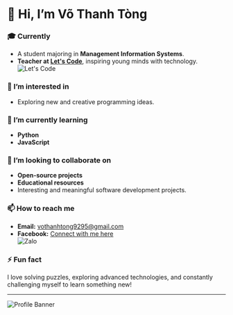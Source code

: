 # 👋 Hi, I’m Võ Thanh Tòng

### 🎓 Currently
- A student majoring in **Management Information Systems**.  
- **Teacher at [Let's Code](https://letscode.edu.vn/)**, inspiring young minds with technology.  
![Let's Code](https://private-user-images.githubusercontent.com/182326251/391502819-aa943e0c-35d2-49ec-afd6-3eabcec3bc12.png?jwt=eyJhbGciOiJIUzI1NiIsInR5cCI6IkpXVCJ9.eyJpc3MiOiJnaXRodWIuY29tIiwiYXVkIjoicmF3LmdpdGh1YnVzZXJjb250ZW50LmNvbSIsImtleSI6ImtleTUiLCJleHAiOjE3MzMxMzUwNjMsIm5iZiI6MTczMzEzNDc2MywicGF0aCI6Ii8xODIzMjYyNTEvMzkxNTAyODE5LWFhOTQzZTBjLTM1ZDItNDllYy1hZmQ2LTNlYWJjZWMzYmMxMi5wbmc_WC1BbXotQWxnb3JpdGhtPUFXUzQtSE1BQy1TSEEyNTYmWC1BbXotQ3JlZGVudGlhbD1BS0lBVkNPRFlMU0E1M1BRSzRaQSUyRjIwMjQxMjAyJTJGdXMtZWFzdC0xJTJGczMlMkZhd3M0X3JlcXVlc3QmWC1BbXotRGF0ZT0yMDI0MTIwMlQxMDE5MjNaJlgtQW16LUV4cGlyZXM9MzAwJlgtQW16LVNpZ25hdHVyZT1jNDQ5ZjA1MzFkZjkyNzUyMzMzYzVhNTAxMTAzNjgyNGViNjg4OGI2ODg4NjA3YTQ5YWFmMTFhZDI4Mjk2YmVmJlgtQW16LVNpZ25lZEhlYWRlcnM9aG9zdCJ9.exfo1nBXKzp5vgjSgrz6j1z85IZ1iJkqkC6QMmgoCsY)

### 👀 I’m interested in
- Exploring new and creative programming ideas.  

### 🌱 I’m currently learning
- **Python**  
- **JavaScript**  

### 💞️ I’m looking to collaborate on
- **Open-source projects**  
- **Educational resources**  
- Interesting and meaningful software development projects.  

### 📫 How to reach me
- **Email:** vothanhtong9295@gmail.com  
- **Facebook:** [Connect with me here](https://www.facebook.com/share/1TT8smTwaq/?mibextid=LQQJ4d)  
![Zalo](https://private-user-images.githubusercontent.com/182326251/391502568-d10e555b-78d5-4143-834c-dc67480b3519.png?jwt=eyJhbGciOiJIUzI1NiIsInR5cCI6IkpXVCJ9.eyJpc3MiOiJnaXRodWIuY29tIiwiYXVkIjoicmF3LmdpdGh1YnVzZXJjb250ZW50LmNvbSIsImtleSI6ImtleTUiLCJleHAiOjE3MzMxMzUwMjgsIm5iZiI6MTczMzEzNDcyOCwicGF0aCI6Ii8xODIzMjYyNTEvMzkxNTAyNTY4LWQxMGU1NTViLTc4ZDUtNDE0My04MzRjLWRjNjc0ODBiMzUxOS5wbmc_WC1BbXotQWxnb3JpdGhtPUFXUzQtSE1BQy1TSEEyNTYmWC1BbXotQ3JlZGVudGlhbD1BS0lBVkNPRFlMU0E1M1BRSzRaQSUyRjIwMjQxMjAyJTJGdXMtZWFzdC0xJTJGczMlMkZhd3M0X3JlcXVlc3QmWC1BbXotRGF0ZT0yMDI0MTIwMlQxMDE4NDhaJlgtQW16LUV4cGlyZXM9MzAwJlgtQW16LVNpZ25hdHVyZT0wMmY0MmI2MzEyMWZhNTQxZGIyNzZlMzJlMzA1NjA4NGMyNDY0YzhiMzI1YzkwNDc5YTcwYjE0NWM1NGUwZmE5JlgtQW16LVNpZ25lZEhlYWRlcnM9aG9zdCJ9.bQNd0p8sDjdNbAm4Fk5m0FIISnUN6HnHx3c22Yvg2YE)

### ⚡ Fun fact
I love solving puzzles, exploring advanced technologies, and constantly challenging myself to learn something new!

---

![Profile Banner](https://user-images.githubusercontent.com/3369400/133268513-5bfe2f93-4402-42c9-a403-81c9e86934b6.jpeg)
